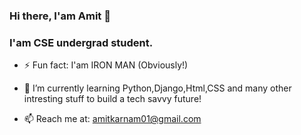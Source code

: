 ### Hi there, I'am Amit  👋

<!--
**AmitKarnam/AmitKarnam** is a ✨ _special_ ✨ repository because its `README.md` (this file) appears on your GitHub profile. -->

### I'am CSE undergrad student.

- ⚡ Fun fact: I'am IRON MAN (Obviously!)

- 🌱 I’m currently learning Python,Django,Html,CSS and many other intresting stuff to build a tech savvy future!

- 📫 Reach me at: amitkarnam01@gmail.com


